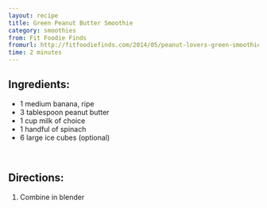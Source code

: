 ```yaml
---
layout: recipe
title: Green Peanut Butter Smoothie
category: smoothies
from: Fit Foodie Finds
fromurl: http://fitfoodiefinds.com/2014/05/peanut-lovers-green-smoothie/
time: 2 minutes
---
```


Ingredients:
------------

* 1 medium banana, ripe
* 3 tablespoon peanut butter
* 1 cup milk of choice
* 1 handful of spinach
* 6 large ice cubes (optional)

<br>

Directions:
-----------

1. Combine in blender
